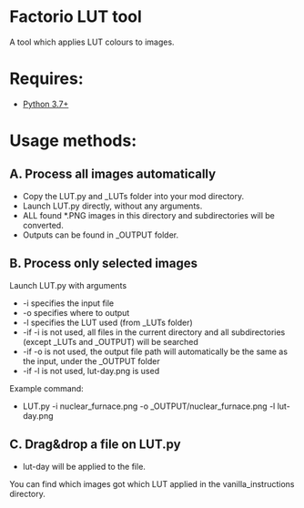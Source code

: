 # Factorio LUT tool

A tool which applies LUT colours to images.


# Requires:
* [Python 3.7+](https://www.python.org/downloads/)

# Usage methods:

## A. Process all images automatically
* Copy the LUT.py and _LUTs folder into your mod directory.
* Launch LUT.py directly, without any arguments.
* ALL found *.PNG images in this directory and subdirectories will be converted.
* Outputs can be found in _OUTPUT folder.
    
## B. Process only selected images
Launch LUT.py with arguments
* -i specifies the input file
* -o specifies where to output
* -l specifies the LUT used (from _LUTs folder)      
* -if -i is not used, all files in the current directory and all subdirectories (except _LUTs and _OUTPUT) will be searched
* -if -o is not used, the output file path will automatically be the same as the input, under the _OUTPUT folder
* -if -l is not used, lut-day.png is used  
    
Example command:
* LUT.py -i nuclear_furnace.png -o _OUTPUT/nuclear_furnace.png -l lut-day.png
    
## C. Drag&drop a file on LUT.py
* lut-day will be applied to the file.

You can find which images got which LUT applied in the vanilla_instructions directory.
